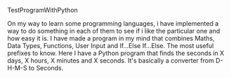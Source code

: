 TestProgramWithPython

On my way to learn some programming languages, i have implemented a way to do something in each of them to see if i like the particular one and how easy it is. I have made a program in my mind that combines Maths, Data Types, Functions, User Input and If...Else If...Else. The most useful prefixes to know.  Here I have a Python program that finds the seconds in X days, X hours, X minutes and X seconds. It's basically a converter from D-H-M-S to Seconds. 
